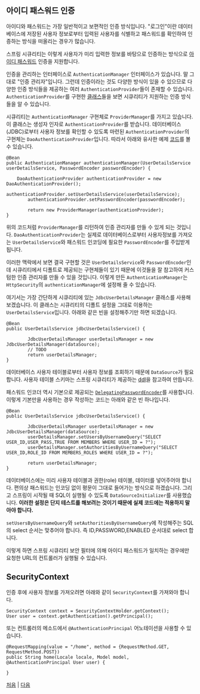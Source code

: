 ## 아이디 패스워드 인증
아이디와 패스워드는 가장 일반적이고 보편적인 인증 방식입니다. "로그인"이란 데이터베이스에 저장된 사용자 정보로부터 입력된 사용자를 식별하고 패스워드를 확인하여 인증하는 방식을 떠올리는 경우가 많습니다.  

스프링 시큐리티는 이렇게 사용자가 미리 입력한 정보를 바탕으로 인증하는 방식으로 [아이디 패스워드](https://docs.spring.io/spring-security/reference/5.8/servlet/authentication/passwords/index.html#servlet-authentication-unpwd) 인증을 지원합니다.  

인증을 관리하는 인터페이스로 `AuthenticationManager` 인터페이스가 있습니다. 말 그대로 "인증 관리자"입니다. 그런데 인증이라는 것도 다양한 방식이 있을 수 있으므로 다양한 인증 방식들을 제공하는 여러 `AuthenticationProvider`들이 존재할 수 있습니다. `AuthenticationProvider`를 구현한 [클래스](https://docs.spring.io/spring-security/site/docs/5.8.x/api/org/springframework/security/authentication/AuthenticationProvider.html)들을 보면 시큐리티가 지원하는 인증 방식들을 알 수 있습니다. 

시큐리티는 `AuthenticationManager` 구현체로 `ProviderManager`를 가지고 있습니다. 이 클래스는 생성자 인자로 `AuthenticationProvider`를 받습니다. 데이터베이스(JDBC)로부터 사용자 정보를 확인할 수 있도록 마련된 `AuthenticationProvider`의 구현체는 `DaoAuthenticationProvider`입니다. 따라서 아래와 유사한 예제 [코드](https://docs.spring.io/spring-security/reference/5.8/servlet/authentication/passwords/index.html#customize-global-authentication-manager)를 볼 수 있습니다.

```
@Bean
public AuthenticationManager authenticationManager(UserDetailsService userDetailsService, PasswordEncoder passwordEncoder) {
		
    DaoAuthenticationProvider authenticationProvider = new DaoAuthenticationProvider();
		authenticationProvider.setUserDetailsService(userDetailsService);
		authenticationProvider.setPasswordEncoder(passwordEncoder);

		return new ProviderManager(authenticationProvider);
}
```
위의 코드처럼 `ProviderManager`를 리턴하여 인증 관리자를 만들 수 있게 되는 것입니다.  `DaoAuthenticationProvider`는 실제로 데이터베이스로부터 사용자정보를 가져오는 `UserDetailsService`와 패스워드 인코딩에 필요한 `PasswordEncoder`를 주입받게 됩니다.  

이러한 맥락에서 보면 결국 구현할 것은 `UserDetailsService`와 `PasswordEncoder`인데 시큐리티에서 디폴트로 제공되는 구현체들이 있기 때문에 이것들을 잘 참고하여 커스텀한 인증 관리자를 만들 수 있을 것입니다. 이렇게 만든 `AuthenticationManager`는 `HttpSecurity`의 `authenticationManager`에 설정해 줄 수 있습니다.  

여기서는 가장 간단하게 시큐리티에 있는 `JdbcUserDetailsManager` 클래스를 사용해보겠습니다. 이 클래스는 시큐리티의 디폴트 설정을 그대로 이용하는 `UserDetailsService`입니다. 아래와 같은 빈을 설정해주기만 하면 되겠습니다.

```
@Bean
public UserDetailsService jdbcUserDetailsService() {

		JdbcUserDetailsManager userDetailsManager = new JdbcUserDetailsManager(dataSource);
		// TODO
		return userDetailsManager;
}
```
데이터베이스 사용자 테이블로부터 사용자 정보를 조회하기 때문에 `DataSource`가 필요합니다. 사용자 테이블 스키마는 스프링 시큐리티가 제공하는 [ddl](https://docs.spring.io/spring-security/reference/5.8/servlet/authentication/passwords/jdbc.html#servlet-authentication-jdbc-schema)을 참고하여 만듭니다. 

패스워드 인코더 역시 기본으로 제공되는 [`DelegatingPasswordEncoder`](https://docs.spring.io/spring-security/site/docs/5.8.x/api/org/springframework/security/crypto/password/DelegatingPasswordEncoder.html)를 사용합니다. 이렇게 기본만을 사용하는 경우 작성하는 코드는 아래와 같은 빈 하나입니다.

```
@Bean
public UserDetailsService jdbcUserDetailsService() {		

		JdbcUserDetailsManager userDetailsManager = new JdbcUserDetailsManager(dataSource);
		userDetailsManager.setUsersByUsernameQuery("SELECT USER_ID,USER_PASS,TRUE FROM MEMBERS WHERE USER_ID = ?");
		userDetailsManager.setAuthoritiesByUsernameQuery("SELECT USER_ID,ROLE_ID FROM MEMBERS_ROLES WHERE USER_ID = ?");
		
		return userDetailsManager;
}
```
데이터베이스에는 미리 사용자 테이블과 권한(role) 테이블, 데이터를 넣어주어야 합니다. 편의상 패스워드는 인코딩 없이 평문이 그대로 들어가는 방식으로 하겠습니다. 그리고 스프링이 시작될 때 SQL이 실행될 수 있도록 `DataSourceInitializer`를 사용했습니다. <b>이러한 설정은 단지 테스트를 해보려는 것이기 때문에 실제 코드에는 적용하지 말아야 합니다.</b>  

`setUsersByUsernameQuery`와 `setAuthoritiesByUsernameQuery`에 작성해주는 SQL의 select 순서는 맞추어야 합니다. 즉 ID,PASSWORD,ENABLED 순서대로 select 합니다.  

이렇게 하면 스프링 시큐리티 보안 필터에 의해 아이디 패스워드가 일치하는 경우에만 요청한 URL의 컨트롤러가 실행될 수 있습니다.

## SecurityContext
인증 후에 사용자 정보를 가져오려면 아래와 같이 `SecurityContext`를 가져와야 합니다.

```
SecurityContext context = SecurityContextHolder.getContext();
User user = context.getAuthentication().getPrincipal();
```
또는 컨트롤러의 메소드에서 `@AuthenticationPrincipal` 어노테이션을 사용할 수 있습니다.

```
@RequestMapping(value = "/home", method = {RequestMethod.GET, RequestMethod.POST})
public String home(Locale locale, Model model, @AuthenticationPrincipal User user) {
 
}
```


[처음](../README.md) | [다음](../05/README.md)